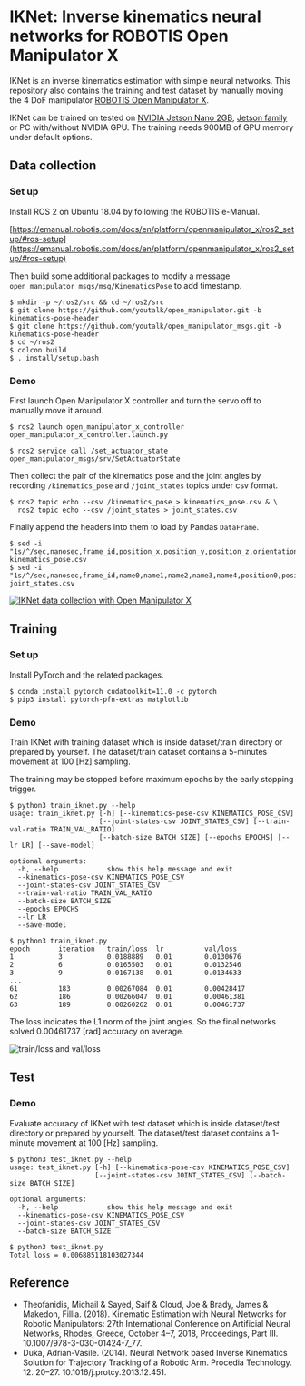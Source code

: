 # IKNet: Inverse kinematics neural networks for ROBOTIS Open Manipulator X

IKNet is an inverse kinematics estimation with simple neural networks.
This repository also contains the training and test dataset by manually moving the 4 DoF manipulator [ROBOTIS Open Manipulator X](https://emanual.robotis.com/docs/en/platform/openmanipulator_x/overview/).

IKNet can be trained on tested on [NVIDIA Jetson Nano 2GB](https://nvda.ws/2HQcb1Y), [Jetson family](https://developer.nvidia.com/EMBEDDED/Jetson-modules) or PC with/without NVIDIA GPU.
The training needs 900MB of GPU memory under default options.

## Data collection

### Set up

Install ROS 2 on Ubuntu 18.04 by following the ROBOTIS e-Manual.

[https://emanual.robotis.com/docs/en/platform/openmanipulator_x/ros2_setup/#ros-setup](https://emanual.robotis.com/docs/en/platform/openmanipulator_x/ros2_setup/#ros-setup)

Then build some additional packages to modify a message `open_manipulator_msgs/msg/KinematicsPose`  to add timestamp.

```shell
$ mkdir -p ~/ros2/src && cd ~/ros2/src
$ git clone https://github.com/youtalk/open_manipulator.git -b kinematics-pose-header
$ git clone https://github.com/youtalk/open_manipulator_msgs.git -b kinematics-pose-header
$ cd ~/ros2
$ colcon build
$ . install/setup.bash
```

### Demo

First launch Open Manipulator X controller and turn the servo off to manually move it around.

```shell
$ ros2 launch open_manipulator_x_controller open_manipulator_x_controller.launch.py
```

```shell
$ ros2 service call /set_actuator_state open_manipulator_msgs/srv/SetActuatorState
```

Then collect the pair of the kinematics pose and the joint angles by recording `/kinematics_pose` and `/joint_states` topics under csv format.

```shell
$ ros2 topic echo --csv /kinematics_pose > kinematics_pose.csv & \
  ros2 topic echo --csv /joint_states > joint_states.csv
```

Finally append the headers into them to load by Pandas `DataFrame`.

```shell
$ sed -i "1s/^/sec,nanosec,frame_id,position_x,position_y,position_z,orientation_x,orientation_y,orientation_z,orientation_w,max_accelerations_scaling_factor,max_velocity_scaling_factor,tolerance\n/" kinematics_pose.csv
$ sed -i "1s/^/sec,nanosec,frame_id,name0,name1,name2,name3,name4,position0,position1,position2,position3,position4,velocity0,velocity1,velocity2,velocity3,velocity4,effort0,effort1,effort2,effort3,effort4\n/" joint_states.csv
```

[![IKNet data collection with Open Manipulator X](https://img.youtube.com/vi/dsHGYwkQ5Ag/0.jpg)](https://www.youtube.com/watch?v=dsHGYwkQ5Ag)

## Training

### Set up

Install PyTorch and the related packages.

```shell
$ conda install pytorch cudatoolkit=11.0 -c pytorch
$ pip3 install pytorch-pfn-extras matplotlib
```

### Demo

Train IKNet with training dataset which is inside dataset/train directory or prepared by yourself. The dataset/train dataset contains a 5-minutes movement at 100 [Hz] sampling.

The training may be stopped before maximum epochs by the early stopping trigger.

```shell
$ python3 train_iknet.py --help
usage: train_iknet.py [-h] [--kinematics-pose-csv KINEMATICS_POSE_CSV]
                      [--joint-states-csv JOINT_STATES_CSV] [--train-val-ratio TRAIN_VAL_RATIO]
                      [--batch-size BATCH_SIZE] [--epochs EPOCHS] [--lr LR] [--save-model]

optional arguments:
  -h, --help            show this help message and exit
  --kinematics-pose-csv KINEMATICS_POSE_CSV
  --joint-states-csv JOINT_STATES_CSV
  --train-val-ratio TRAIN_VAL_RATIO
  --batch-size BATCH_SIZE
  --epochs EPOCHS
  --lr LR
  --save-model

$ python3 train_iknet.py
epoch       iteration   train/loss  lr          val/loss
1           3           0.0188889   0.01        0.0130676
2           6           0.0165503   0.01        0.0132546
3           9           0.0167138   0.01        0.0134633
...
61          183         0.00267084  0.01        0.00428417
62          186         0.00266047  0.01        0.00461381
63          189         0.00260262  0.01        0.00461737
```

The loss indicates the L1 norm of the joint angles. So the final networks solved 0.00461737 [rad] accuracy on average.

![train/loss and val/loss](https://user-images.githubusercontent.com/579333/103491840-44a38880-4e6a-11eb-946c-222c46b97878.png)

## Test

### Demo

Evaluate accuracy of IKNet with test dataset which is inside dataset/test directory or prepared by yourself.
The dataset/test dataset contains a 1-minute movement at 100 [Hz] sampling.

```shell
$ python3 test_iknet.py --help
usage: test_iknet.py [-h] [--kinematics-pose-csv KINEMATICS_POSE_CSV]
                     [--joint-states-csv JOINT_STATES_CSV] [--batch-size BATCH_SIZE]

optional arguments:
  -h, --help            show this help message and exit
  --kinematics-pose-csv KINEMATICS_POSE_CSV
  --joint-states-csv JOINT_STATES_CSV
  --batch-size BATCH_SIZE

$ python3 test_iknet.py
Total loss = 0.006885118103027344
```

## Reference

- Theofanidis, Michail & Sayed, Saif & Cloud, Joe & Brady, James & Makedon, Fillia. (2018). Kinematic Estimation with Neural Networks for Robotic Manipulators: 27th International Conference on Artificial Neural Networks, Rhodes, Greece, October 4–7, 2018, Proceedings, Part III. 10.1007/978-3-030-01424-7_77. 
- Duka, Adrian-Vasile. (2014). Neural Network based Inverse Kinematics Solution for Trajectory Tracking of a Robotic Arm. Procedia Technology. 12. 20–27. 10.1016/j.protcy.2013.12.451.
